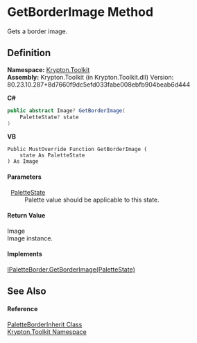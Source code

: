 # GetBorderImage Method


Gets a border image.



## Definition
**Namespace:** <a href="79d2eac2-21f4-54ff-7552-b20c33c30600.md">Krypton.Toolkit</a>  
**Assembly:** Krypton.Toolkit (in Krypton.Toolkit.dll) Version: 80.23.10.287+8d7660f9dc5efd033fabe008ebfb904beab6d444

**C#**
``` C#
public abstract Image? GetBorderImage(
	PaletteState? state
)
```
**VB**
``` VB
Public MustOverride Function GetBorderImage ( 
	state As PaletteState
) As Image
```



#### Parameters
<dl><dt>  <a href="93e626cd-00cf-240e-06c6-ab4d47e982ba.md">PaletteState</a></dt><dd>Palette value should be applicable to this state.</dd></dl>

#### Return Value
Image  
Image instance.

#### Implements
<a href="277a0416-b7ed-b915-e1c0-097e16ecf3b6.md">IPaletteBorder.GetBorderImage(PaletteState)</a>  


## See Also


#### Reference
<a href="57c9d957-13ae-5f76-7265-9dab218e0f72.md">PaletteBorderInherit Class</a>  
<a href="79d2eac2-21f4-54ff-7552-b20c33c30600.md">Krypton.Toolkit Namespace</a>  
